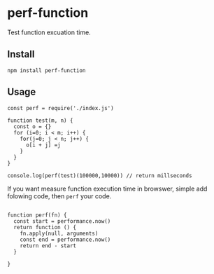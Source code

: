 # perf-function

Test function excuation time.

## Install

```
npm install perf-function
```

## Usage

```
const perf = require('./index.js')

function test(m, n) {
  const o = {}
  for (i=0; i < m; i++) {
    for(j=0; j < n; j++) {
      o[i + j] =j
    }
  }
}

console.log(perf(test)(100000,10000)) // return millseconds
```

If you want measure function execution time in browswer, simple add folowing
code, then `perf` your code.

```

function perf(fn) {
  const start = performance.now()
  return function () {
    fn.apply(null, arguments)
    const end = performance.now()
    return end - start
  }

}

```
